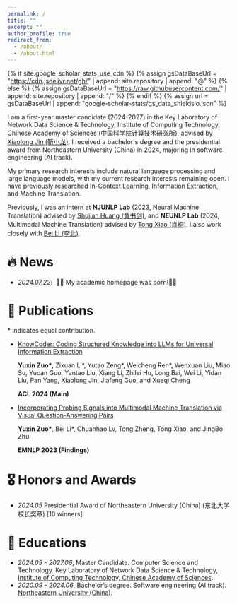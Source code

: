```yaml
---
permalink: /
title: ""
excerpt: ""
author_profile: true
redirect_from: 
  - /about/
  - /about.html
---
```


{% if site.google_scholar_stats_use_cdn %}
{% assign gsDataBaseUrl = "https://cdn.jsdelivr.net/gh/" | append: site.repository | append: "@" %}
{% else %}
{% assign gsDataBaseUrl = "https://raw.githubusercontent.com/" | append: site.repository | append: "/" %}
{% endif %}
{% assign url = gsDataBaseUrl | append: "google-scholar-stats/gs_data_shieldsio.json" %}

<span class='anchor' id='about-me'></span>

I am a first-year master candidate (2024-2027) in the Key Laboratory of Network Data Science & Technology, Institute of Computing Technology, Chinese Academy of Sciences (中国科学院计算技术研究所), advised by [Xiaolong Jin (靳小龙)](http://www.bigdatalab.ac.cn/jxl/).
I received a bachelor's degree and the presidential award from Northeastern University (China) in 2024, majoring in software engineering (AI track).

My primary research interests include natural language processing and large language models, with my current research interests remaining open. I have previously researched In-Context Learning, Information Extraction, and Machine Translation.

Previously, I was an intern at **NJUNLP Lab** (2023, Neural Machine Translation) advised by [Shujian Huang (黄书剑)](https://scholar.google.com/citations?user=HF3-E9kAAAAJ&hl=zh-CN), and **NEUNLP Lab** (2024, Multimodal Machine Translation) advised by [Tong Xiao (肖桐)](https://scholar.google.com/citations?user=-fov7zkAAAAJ). I also work closely with [Bei Li (李北)](https://libeineu.github.io).

<!-- My research interest includes neural machine translation and computer vision. I have published more than 100 papers at the top international AI conferences with total <a href='https://scholar.google.com/citations?user=DhtAFkwAAAAJ'>google scholar citations <strong><span id='total_cit'>260000+</span></strong></a> (You can also use google scholar badge <a href='https://scholar.google.com/citations?user=DhtAFkwAAAAJ'><img src="https://img.shields.io/endpoint?url={{ url | url_encode }}&logo=Google%20Scholar&labelColor=f6f6f6&color=9cf&style=flat&label=citations"></a>). -->

# 🔥 News
- *2024.07.22*: &nbsp;🎉🎉 My academic homepage was born!🍾🍾

# 📝 Publications 
\* indicates equal contribution.
<!-- 
<div class='paper-box'><div class='paper-box-image'><div><div class="badge">CVPR 2016</div><img src='images/500x300.png' alt="sym" width="100%"></div></div>
<div class='paper-box-text' markdown="1">

[Deep Residual Learning for Image Recognition](https://openaccess.thecvf.com/content_cvpr_2016/papers/He_Deep_Residual_Learning_CVPR_2016_paper.pdf)

**Kaiming He**, Xiangyu Zhang, Shaoqing Ren, Jian Sun

[**Project**](https://scholar.google.com/citations?view_op=view_citation&hl=zh-CN&user=DhtAFkwAAAAJ&citation_for_view=DhtAFkwAAAAJ:ALROH1vI_8AC) <strong><span class='show_paper_citations' data='DhtAFkwAAAAJ:ALROH1vI_8AC'></span></strong>
- Lorem ipsum dolor sit amet, consectetur adipiscing elit. Vivamus ornare aliquet ipsum, ac tempus justo dapibus sit amet. 
</div>
</div> -->


- [KnowCoder: Coding Structured Knowledge into LLMs for Universal Information Extraction](https://github.com/ICT-GoKnow/KnowCoder)

  **Yuxin Zuo\***, Zixuan Li\*, Yutao Zeng\*,  Weicheng Ren\*, Wenxuan Liu, Miao Su, Yucan Guo, Yantao Liu, Xiang Li, Zhilei Hu, Long Bai, Wei Li, Yidan Liu, Pan Yang, Xiaolong Jin, Jiafeng Guo, and Xueqi Cheng

  **ACL 2024 (Main)**

- [Incorporating Probing Signals into Multimodal Machine Translation via Visual Question-Answering Pairs](https://github.com/libeineu/MMT-VQA)

  **Yuxin Zuo\***, Bei Li\*, Chuanhao Lv, Tong Zheng, Tong Xiao, and JingBo Zhu

  **EMNLP 2023 (Findings)**

# 🎖 Honors and Awards
- *2024.05* Presidential Award of Northeastern University (China) (东北大学 校长奖章) [10 winners]

# 📖 Educations
- *2024.09 - 2027.06*, Master Candidate. Computer Science and Technology. Key Laboratory of Network Data Science & Technology, [Institute of Computing Technology, Chinese Academy of Sciences](http://www.ict.ac.cn).
- *2020.09 - 2024.06*, Bachelor’s degree. Software engineering (AI track). [Northeastern University (China)](https://www.neu.edu.cn).

<!-- # 💬 Invited Talks
- *2021.06*, Lorem ipsum dolor sit amet, consectetur adipiscing elit. Vivamus ornare aliquet ipsum, ac tempus justo dapibus sit amet. 
- *2021.03*, Lorem ipsum dolor sit amet, consectetur adipiscing elit. Vivamus ornare aliquet ipsum, ac tempus justo dapibus sit amet.  \| [\[video\]](https://github.com/) -->

<!-- # 💻 Internships
- *2019.05 - 2020.02*, [Lorem](https://github.com/), China. -->